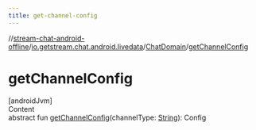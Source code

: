 ```yaml
---
title: get-channel-config
---
```

//[stream-chat-android-offline](../../../index.md)/[io.getstream.chat.android.livedata](../index.md)/[ChatDomain](index.md)/[getChannelConfig](getChannelConfig.md)



# getChannelConfig  
[androidJvm]  
Content  
abstract fun [getChannelConfig](getChannelConfig.md)(channelType: [String](https://kotlinlang.org/api/latest/jvm/stdlib/kotlin/-string/index.html)): Config  



